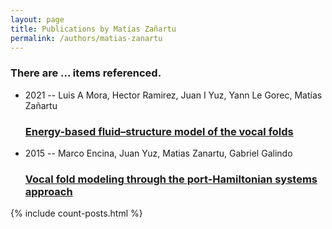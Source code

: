 ```yaml
---
layout: page
title: Publications by Matías Zañartu
permalink: /authors/matias-zanartu
---
```


<h3 id="number-posts">There are ... items referenced.</h3>
<ul class="post-list">
<li><span class='post-meta'>2021 -- Luis A Mora, Hector Ramirez, Juan I Yuz, Yann Le Gorec, Matías Zañartu</span><h3><a class='post-link' href="{{ site.baseurl }}/energy-based-fluid-structure-model-of-the-vocal-folds">Energy-based fluid–structure model of the vocal folds</a></h3></li>
<li><span class='post-meta'>2015 -- Marco Encina, Juan Yuz, Matias Zanartu, Gabriel Galindo</span><h3><a class='post-link' href="{{ site.baseurl }}/vocal-fold-modeling-through-the-port-hamiltonian-systems-approach">Vocal fold modeling through the port-Hamiltonian systems approach</a></h3></li>

</ul>
{% include count-posts.html %}

